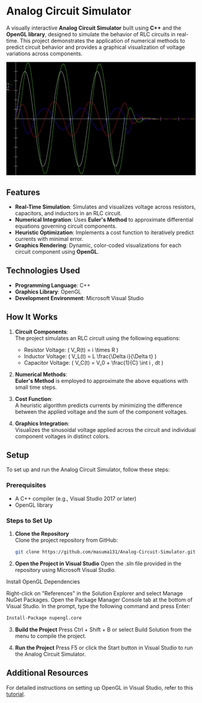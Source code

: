 # Analog Circuit Simulator

A visually interactive **Analog Circuit Simulator** built using **C++** and the **OpenGL library**, designed to simulate the behavior of RLC circuits in real-time. This project demonstrates the application of numerical methods to predict circuit behavior and provides a graphical visualization of voltage variations across components.

![Project Screenshot](SampleRun.png)

## Features

- **Real-Time Simulation**: Simulates and visualizes voltage across resistors, capacitors, and inductors in an RLC circuit.
- **Numerical Integration**: Uses **Euler's Method** to approximate differential equations governing circuit components.
- **Heuristic Optimization**: Implements a cost function to iteratively predict currents with minimal error.
- **Graphics Rendering**: Dynamic, color-coded visualizations for each circuit component using **OpenGL**.

## Technologies Used

- **Programming Language**: C++  
- **Graphics Library**: OpenGL  
- **Development Environment**: Microsoft Visual Studio  

## How It Works

1. **Circuit Components**:  
   The project simulates an RLC circuit using the following equations:
   - Resistor Voltage: \( V_R(t) = i \times R \)
   - Inductor Voltage: \( V_L(t) = L \frac{\Delta i}{\Delta t} \)
   - Capacitor Voltage: \( V_C(t) = V_0 + \frac{1}{C} \int i \, dt \)

2. **Numerical Methods**:  
   **Euler's Method** is employed to approximate the above equations with small time steps.

3. **Cost Function**:  
   A heuristic algorithm predicts currents by minimizing the difference between the applied voltage and the sum of the component voltages.

4. **Graphics Integration**:  
   Visualizes the sinusoidal voltage applied across the circuit and individual component voltages in distinct colors.

## Setup

To set up and run the Analog Circuit Simulator, follow these steps:

### Prerequisites

- A C++ compiler (e.g., Visual Studio 2017 or later)
- OpenGL library

### Steps to Set Up

1. **Clone the Repository**  
   Clone the project repository from GitHub:
   ```bash
   git clone https://github.com/masuma131/Analog-Circuit-Simulator.git
    ```
2. **Open the Project in Visual Studio**
Open the .sln file provided in the repository using Microsoft Visual Studio.

Install OpenGL Dependencies

Right-click on "References" in the Solution Explorer and select Manage NuGet Packages.
Open the Package Manager Console tab at the bottom of Visual Studio.
In the prompt, type the following command and press Enter:
```bash
Install-Package nupengl.core
```

3. **Build the Project**
Press Ctrl + Shift + B or select Build Solution from the menu to compile the project.

4. **Run the Project**
Press F5 or click the Start button in Visual Studio to run the Analog Circuit Simulator.

## Additional Resources
For detailed instructions on setting up OpenGL in Visual Studio, refer to this [tutorial](https://content.byui.edu/file/2315e65e-a34a-48d3-814d-4175a2b74ed5/1/intro/165-opengl-visualStudio2017.html).

